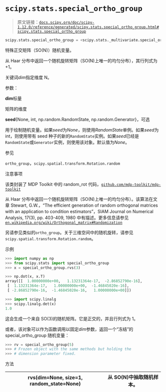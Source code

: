 # `scipy.stats.special_ortho_group`

> 原文链接：[`docs.scipy.org/doc/scipy-1.12.0/reference/generated/scipy.stats.special_ortho_group.html#scipy.stats.special_ortho_group`](https://docs.scipy.org/doc/scipy-1.12.0/reference/generated/scipy.stats.special_ortho_group.html#scipy.stats.special_ortho_group)

```py
scipy.stats.special_ortho_group = <scipy.stats._multivariate.special_ortho_group_gen object>
```

特殊正交矩阵（SO(N)）随机变量。

从 Haar 分布中返回一个随机旋转矩阵（SO(N)上唯一的均匀分布），其行列式为+1。

关键词*dim*指定维度 N。

参数：

**dim**标量

矩阵的维度

**seed**{None, int, np.random.RandomState, np.random.Generator}，可选

用于绘制随机变量。如果*seed*为*None*，则使用*RandomState*单例。如果*seed*为 int，则使用带有 seed 种子的新的`RandomState`实例。如果*seed*已经是`RandomState`或`Generator`实例，则使用该对象。默认值为*None*。

参见

`ortho_group`，`scipy.spatial.transform.Rotation.random`

注意事项

该类封装了 MDP Toolkit 中的 random_rot 代码，[`github.com/mdp-toolkit/mdp-toolkit`](https://github.com/mdp-toolkit/mdp-toolkit)

从 Haar 分布中返回一个随机旋转矩阵（SO(N)上唯一的均匀分布）。该算法在文章 Stewart, G.W.，“The efficient generation of random orthogonal matrices with an application to condition estimators”，SIAM Journal on Numerical Analysis, 17(3), pp. 403-409, 1980 中有描述。更多信息请参见[`en.wikipedia.org/wiki/Orthogonal_matrix#Randomization`](https://en.wikipedia.org/wiki/Orthogonal_matrix#Randomization)

另请参见类似的`ortho_group`。关于三维空间中的随机旋转，请参见`scipy.spatial.transform.Rotation.random`。

示例

```py
>>> import numpy as np
>>> from scipy.stats import special_ortho_group
>>> x = special_ortho_group.rvs(3) 
```

```py
>>> np.dot(x, x.T)
array([[  1.00000000e+00,   1.13231364e-17,  -2.86852790e-16],
 [  1.13231364e-17,   1.00000000e+00,  -1.46845020e-16],
 [ -2.86852790e-16,  -1.46845020e-16,   1.00000000e+00]]) 
```

```py
>>> import scipy.linalg
>>> scipy.linalg.det(x)
1.0 
```

这会生成一个来自 SO(3)的随机矩阵。它是正交的，并且行列式为 1。

或者，该对象可以作为函数调用以固定*dim*参数，返回一个“冻结”的 special_ortho_group 随机变量：

```py
>>> rv = special_ortho_group(5)
>>> # Frozen object with the same methods but holding the
>>> # dimension parameter fixed. 
```

方法

| **rvs(dim=None, size=1, random_state=None)** | 从 SO(N)中抽取随机样本。 |
| --- | --- |
